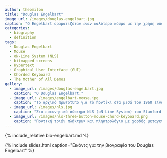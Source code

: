 ```yaml
---
author: theomilon
title: "Douglas Engelbart"
image_url: /images/douglas-engelbart.jpg
caption: "O Engelbart οραματιζόταν έναν καλύτερο κόσμο με την χρήση υπολογιστών, από τους πρωτεργάτες της αλληλεπίδρασης ανθρώπου-υπολογιστή, και πατέρας του mouse, των οθονών bitmap, του hypertext, και του γραφικού περιβάλλοντος (GUI)."
categories:
  - biography
  - definition
tags:
  - Douglas Engelbart
  - Mouse
  - oN-Line System (NLS)
  - bitmapped screens
  - Hypertext 
  - Graphical User Interface (GUI)
  - Chorded Keyboard
  - The Mother of All Demos
gallery:
  - image_url: /images/douglas-engelbart.jpg
    caption: "Ο Douglas Engelbart."
  - image_url: /images/engelbart-mouse.jpg
    caption: "Το αρχικό πρωτότυπο για το ποντίκι στα μισά του 1960 είναι ακριβώς το ίδιο μορφολογικά με τις αντίστοιχες συσκευές που παράγονται με μεγάλη επιτυχία πενήντα χρόνια μετά, αν και φυσικά έχουν βελτιωθεί πολλές επιμέρους λειτουργικές ιδιότητές του."
  - image_url: /images/nls.jpg
    caption: "Στο ερευνητικό σύστημα NLS (oN-Line System) του Stanford Research Institute (SRI), για πρώτη φορά, τα συστήματα εισόδου και εξόδου του χρήστη είχαν ενδιάμεσα επίπεδα αφαιρετικότητας, τα οποία επέτρεπαν τον έλεγχο διαφορετικών τύπων πληροφορίας (π.χ., κειμένου και γραφικών) καθώς και διαφορετικές συνθέσεις και οργανώσεις της πληροφορίας, από μια συσκευή εισόδου όπως το ποντίκι."
  - image_url: /images/nls-three-button-mouse-chord-keyboard.png
    caption: "Ποντική τριών πλήκτρων και πληκτρολόγιο με χορδές μεταγενέστερων εκδόσεων στο ερευνητικό σύστημα NLS (oN-Line System) του Stanford Research Institute (SRI)."
---
```



{% include_relative bio-engelbart.md %}

{% include slides.html caption="Εικόνες για την βιογραφία του Douglas Engelbart" %}
